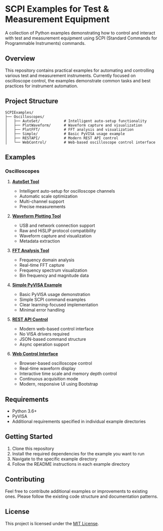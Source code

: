 # SCPI Examples for Test & Measurement Equipment

A collection of Python examples demonstrating how to control and interact with test and measurement equipment using SCPI (Standard Commands for Programmable Instruments) commands.

## Overview

This repository contains practical examples for automating and controlling various test and measurement instruments. Currently focused on oscilloscope control, the examples demonstrate common tasks and best practices for instrument automation.

## Project Structure

```
SCPIExamples/
├── Oscilloscopes/
│   ├── AutoSet/           # Intelligent auto-setup functionality
│   ├── PlotWaveform/      # Waveform capture and visualization
│   ├── PlotFFT/           # FFT analysis and visualization
│   ├── Simple/            # Basic PyVISA usage example
│   ├── RESTAPI/           # Modern REST API control
│   └── WebControl/        # Web-based oscilloscope control interface
```

## Examples

### Oscilloscopes

1. [**AutoSet Tool**](./Oscilloscopes/AutoSet/)
   - Intelligent auto-setup for oscilloscope channels
   - Automatic scale optimization
   - Multi-channel support
   - Precise measurements

2. [**Waveform Plotting Tool**](./Oscilloscopes/PlotWaveform/)
   - USB and network connection support
   - Raw and HiSLIP protocol compatibility
   - Waveform capture and visualization
   - Metadata extraction

3. [**FFT Analysis Tool**](./Oscilloscopes/PlotFFT/)
   - Frequency domain analysis
   - Real-time FFT capture
   - Frequency spectrum visualization
   - Bin frequency and magnitude data

4. [**Simple PyVISA Example**](./Oscilloscopes/Simple/)
   - Basic PyVISA usage demonstration
   - Simple SCPI command examples
   - Clear learning-focused implementation
   - Minimal error handling

5. [**REST API Control**](./Oscilloscopes/RESTAPI/)
   - Modern web-based control interface
   - No VISA drivers required
   - JSON-based command structure
   - Async operation support

6. [**Web Control Interface**](./Oscilloscopes/WebControl/)
   - Browser-based oscilloscope control
   - Real-time waveform display
   - Interactive time scale and memory depth control
   - Continuous acquisition mode
   - Modern, responsive UI using Bootstrap

## Requirements

- Python 3.6+
- PyVISA
- Additional requirements specified in individual example directories

## Getting Started

1. Clone this repository
2. Install the required dependencies for the example you want to run
3. Navigate to the specific example directory
4. Follow the README instructions in each example directory

## Contributing

Feel free to contribute additional examples or improvements to existing ones. Please follow the existing code structure and documentation patterns.

## License

This project is licensed under the [MIT License](LICENSE).
